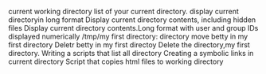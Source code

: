 current working directory
list of your current directory.
display current directoryin long format
Display current directory contents, including hidden files
Display current directory contents.Long format
with user and group IDs displayed numerically
/tmp/my first directory: directory
move betty in my first directory
Deletr betty in my first directoy
Delete the directory,my first directory.
Writing a scripts that list all directory
Creating a symbolic links in current directory
Script that copies html files to working directory
